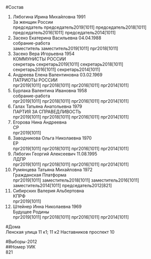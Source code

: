 #Состав  
1. Лябогина Ирина Михайловна 1991  
    За женщин России  
    председатель председатель2019[1011] председатель2018[1011] председатель2016[1011] председатель2014[1011]  
2. Засеко Екатерина Васильевна 04.04.1988  
    собрание-работа  
    заместитель заместитель2019[1011] прг2018[1011]  
3. Засеко Вера Игорьевна 1954  
    КОММУНИСТЫ РОССИИ  
    секретарь секретарь2019[1011] секретарь2018[1011] секретарь2016[1011] секретарь2014[1011]  
4. Андреева Елена Валентиновна 03.02.1969  
    ПАТРИОТЫ РОССИИ  
    прг2019[1011] прг2018[1011] прг2016[1011] прг2014[1011]  
5. Бурлака Валентина Ивановна 1958  
    собрание-работа  
    прг2019[1011] прг2018[1011] прг2016[1011] прг2014[1011]  
6. Галах Татьяна Анатольевна 1979  
    ПАРТИЯ ЗА СПРАВЕДЛИВОСТЬ  
    прг2019[1011] прг2018[1011] прг2016[1011] прг2014[1011]  
7. Егорова Нина Андреевна  
    СР  
    прг2019[1011]  
8. Заводникова Ольга Николаевна 1970  
    ЕР  
    прг2019[1011] прг2018[1011] прг2016[1011] прг2014[1011]  
9. Лябогин Георгий Алексеевич 11.08.1995  
    ЛДПР  
    прг2019[1011] прг2018[1011] прг2016[1011] прг2014[1011]  
10. Румянцева Татьяна Михайловна 1972  
    Гражданская Платформа  
    прг2019[1011] заместитель2018[1011] заместитель2016[1011] заместитель2014[1011] председатель2012[821]  
11. Сибирских Валерия Альбертовна  
    КПРФ  
    прг2019[1011]  
12. Штейнер Инна Николаевна 1969  
    Будущее Родины  
    прг2019[1011] прг2018[1011] прг2016[1011] прг2014[1011]  
  
#Дома  
Ленская улица 11 к1; 11 к2 Наставников проспект 10  
  
#Выборы-2012  
##Номер УИК  
821  
